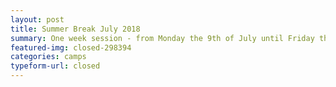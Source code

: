 ```yaml
---
layout: post
title: Summer Break July 2018
summary: One week session - from Monday the 9th of July until Friday the 13th of July
featured-img: closed-298394
categories: camps
typeform-url: closed
---
```

